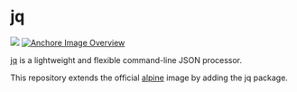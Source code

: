 # jq

[![](https://images.microbadger.com/badges/image/oildex/ansible-lint.svg)](https://microbadger.com/images/oildex/ansible-lint)
[![Anchore Image Overview](https://anchore.io/service/badges/image/5b792a7c6a8a7d29ae912fbc162e43b7e32d999c4403d3cb9d01e9af39468a3a)](https://anchore.io/image/dockerhub/oildex%2Fjq%3Alatest)

[jq](https://stedolan.github.io/jq/) is a lightweight and flexible command-line JSON processor.

This repository extends the official [alpine](https://hub.docker.com/_/alpine) image by adding the jq package.
